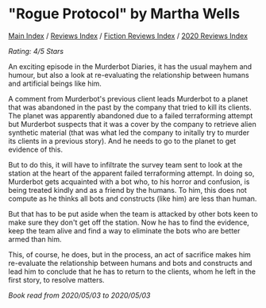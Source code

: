 # "Rogue Protocol" by Martha Wells

[Main Index](../../../README.md) / [Reviews Index](../../README.md) / [Fiction Reviews Index](../README.md) / [2020 Reviews Index](README.md)

*Rating: 4/5 Stars*

An exciting episode in the Murderbot Diaries, it has the usual mayhem and humour, but also a look at re-evaluating the relationship between humans and artificial beings like him.

A comment from Murderbot's previous client leads Murderbot to a planet that was abandoned in the past by the company that tried to kill its clients. The planet was apparently abandoned due to a failed terraforming attempt but Murderbot suspects that it was a cover by the company to retrieve alien synthetic material (that was what led the company to initally try to murder its clients in a previous story). And he needs to go to the planet to get evidence of this.

But to do this, it will have to infiltrate the survey team sent to look at the station at the heart of the apparent failed terraforming attempt. In doing so, Murderbot gets acquainted with a bot who, to his horror and confusion, is being treated kindly and as a friend by the humans. To him, this does not compute as he thinks all bots and constructs (like him) are less than human.

But that has to be put aside when the team is attacked by other bots keen to make sure they don't get off the station. Now he has to find the evidence, keep the team alive and find a way to eliminate the bots who are better armed than him.

This, of course, he does, but in the process, an act of sacrifice makes him re-evaluate the relationship between humans and bots and constructs and lead him to conclude that he has to return to the clients, whom he left in the first story, to resolve matters.

*Book read from 2020/05/03 to 2020/05/03*
